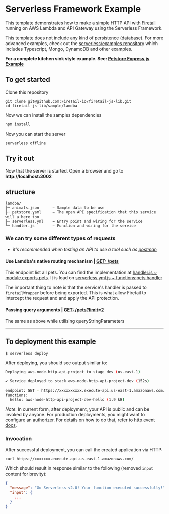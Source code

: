# Serverless Framework Example

This template demonstrates how to make a simple HTTP API with [Firetail](https://www.npmjs.com/package/@public.firetail.io/firetail-api) running on AWS Lambda and API Gateway using the Serverless Framework.

This template does not include any kind of persistence (database). For more advanced examples, check out the [serverless/examples repository](https://github.com/serverless/examples/) which includes Typescript, Mongo, DynamoDB and other examples.

**For a complete kitchen sink style example. See: [Petstore Express.js Example](https://github.com/FireTail-io/firetail-js-lib/tree/main/sample/express)**

## To get started

Clone this repository
```cli
git clone git@github.com:FireTail-io/firetail-js-lib.git
cd firetail-js-lib/sample/lamdba
```
Now we can install the samples dependencies
```cli
npm install
```
Now you can start the server
```cli
serverless offline
```

## Try it out
Now that the server is started. Open a browser and go to **http://localhost:3002**

## structure
```
lamdba/
├─ animals.json      ← Sample data to be use
├─ petstore.yaml     ← The open API specification that this service will a here too
├─ serverless.yml    ← Entry point and wiring for the service
└─ handler.js        ← Function and wiring for the service
```

### We can try some different types of requests
* *it's recommended when testing an API to use a tool such as [postman](https://www.postman.com/)*

#### Use Lamdba's native routing mechanism | **[GET: /pets](http://localhost:3002/pets)**
This endpoint list all pets. You can find the implementation at [handler.js ~ module.exports.pets](https://github.com/FireTail-io/firetail-js-lib/blob/lamdba/sample/lambda/handler.js#L9). It is load on [serverless.yml.js ~ functions:pets:handler](https://github.com/FireTail-io/firetail-js-lib/blob/main/sample/lambda/serverless.yml#L13)

The important thing to note is that the service's handler is passed to `firetailWrapper` before being exported. This is what allow Firetail to intercept the request and and apply the API protection.


#### Passing query arguments | **[GET: /pets?limit=2](http://localhost:3002/pets?limit=2)**
 The same as above while utilising queryStringParameters

---

## To deployment this example
```
$ serverless deploy
```

After deploying, you should see output similar to:

```bash
Deploying aws-node-http-api-project to stage dev (us-east-1)

✔ Service deployed to stack aws-node-http-api-project-dev (152s)

endpoint: GET - https://xxxxxxxxxx.execute-api.us-east-1.amazonaws.com/
functions:
  hello: aws-node-http-api-project-dev-hello (1.9 kB)
```

_Note_: In current form, after deployment, your API is public and can be invoked by anyone. For production deployments, you might want to configure an authorizer. For details on how to do that, refer to [http event docs](https://www.serverless.com/framework/docs/providers/aws/events/apigateway/).

### Invocation

After successful deployment, you can call the created application via HTTP:

```bash
curl https://xxxxxxx.execute-api.us-east-1.amazonaws.com/
```

Which should result in response similar to the following (removed `input` content for brevity):

```json
{
  "message": "Go Serverless v2.0! Your function executed successfully!",
  "input": {
    ...
  }
}
```
